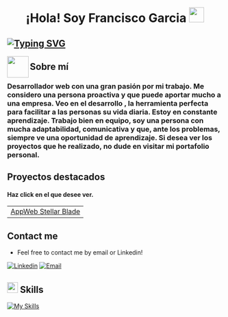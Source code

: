 <h1 align="center"><b>¡Hola! Soy Francisco Garcia </b><img src="https://media.giphy.com/media/hvRJCLFzcasrR4ia7z/giphy.gif" width="35"></h1>

## [![Typing SVG](https://readme-typing-svg.demolab.com/?lines=Desarrollador+Web)](https://git.io/typing-svg)

<img align="left" src = "https://user-images.githubusercontent.com/63050133/156777293-72a6e681-2582-4a9d-ad92-09d1181d47c7.gif" width = 50px height=50px> 

## Sobre mí
### Desarrollador web con una gran pasión por mi trabajo. Me considero una persona proactiva y que puede aportar mucho a una empresa. Veo en el desarrollo , la herramienta perfecta para facilitar a las personas su vida diaria. Estoy en constante aprendizaje. Trabajo bien en equipo, soy una persona con mucha adaptabilidad, comunicativa y que, ante los problemas, siempre ve una oportunidad de aprendizaje. Si desea ver los proyectos que he realizado, no dude en visitar mi portafolio personal.


## Proyectos destacados

#### Haz click en el que desee ver.
<table>
    <tr>
        <td>
            <a href="https://stellarblade.frangarciadev.com/">AppWeb Stellar Blade</a>
         </td>
    </tr>
</table>

## Contact me

- Feel free to contact me by email or Linkedin!

[![Linkedin](https://img.shields.io/badge/-LinkedIn-blue?style=flat&logo=Linkedin&logoColor=white)](https://www.linkedin.com/in/francisco-garcía-lópez-0314642b9) [![Email](https://img.shields.io/badge/-Gmail-black?style=flat&logo=Gmail&logoColor=white)](mailto:frangarcia3021@gmail.com)

## <img src="https://media2.giphy.com/media/QssGEmpkyEOhBCb7e1/giphy.gif?cid=ecf05e47a0n3gi1bfqntqmob8g9aid1oyj2wr3ds3mg700bl&rid=giphy.gif" width ="25"><b> Skills</b>

[![My Skills](https://skillicons.dev/icons?i=html,css,sass,javascript,git,github,python,mysql,django)](https://skillicons.dev)

